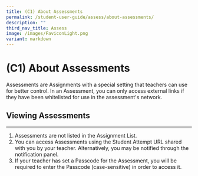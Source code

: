 ```yaml
---
title: (C1) About Assessments
permalink: /student-user-guide/assess/about-assessments/
description: ""
third_nav_title: Assess
image: /images/FaviconLight.png
variant: markdown
---
```

<h1 id="about-assessments-new-">(C1) About Assessments</h1>
<p>Assessments are Assignments with a special setting that teachers can use for better control. In an Assessment, you can only access external links if they have been whitelisted for use in the assessment's network. </p>
<h2 id="viewing-assessments">Viewing Assessments</h2>
<hr>
<ol>
<li>Assessments are not listed in the Assignment List.</li>
<li>You can access Assessments using the Student Attempt URL shared with you by your teacher.  Alternatively, you may be notified through the notification panel. </li>
<li>If your teacher has set a Passcode for the Assessment, you will be required to enter the Passcode (case-sensitive) in order to access it.</li>
</ol>